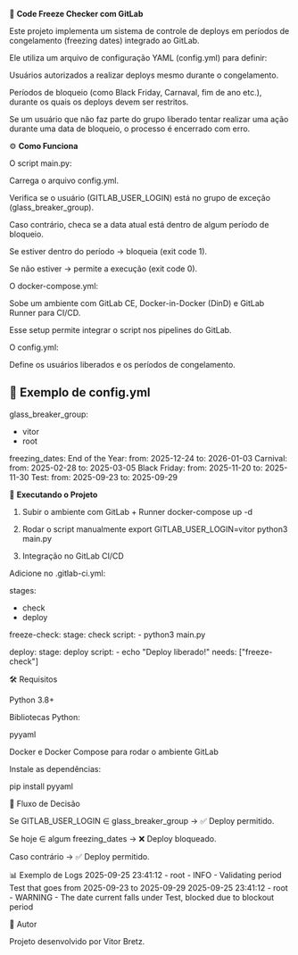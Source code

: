 🧊  **Code Freeze Checker com GitLab**

Este projeto implementa um sistema de controle de deploys em períodos de congelamento (freezing dates) integrado ao GitLab.

Ele utiliza um arquivo de configuração YAML (config.yml) para definir:

Usuários autorizados a realizar deploys mesmo durante o congelamento.

Períodos de bloqueio (como Black Friday, Carnaval, fim de ano etc.), durante os quais os deploys devem ser restritos.

Se um usuário que não faz parte do grupo liberado tentar realizar uma ação durante uma data de bloqueio, o processo é encerrado com erro.


⚙️  **Como Funciona**

O script main.py:

Carrega o arquivo config.yml.

Verifica se o usuário (GITLAB_USER_LOGIN) está no grupo de exceção (glass_breaker_group).

Caso contrário, checa se a data atual está dentro de algum período de bloqueio.

Se estiver dentro do período → bloqueia (exit code 1).

Se não estiver → permite a execução (exit code 0).

O docker-compose.yml:

Sobe um ambiente com GitLab CE, Docker-in-Docker (DinD) e GitLab Runner para CI/CD.

Esse setup permite integrar o script nos pipelines do GitLab.

O config.yml:

Define os usuários liberados e os períodos de congelamento.

📜 Exemplo de config.yml
---
glass_breaker_group:
  - vitor
  - root

freezing_dates:
  End of the Year:
    from: 2025-12-24
    to: 2026-01-03
  Carnival:
    from: 2025-02-28
    to: 2025-03-05
  Black Friday:
    from: 2025-11-20
    to: 2025-11-30
  Test:
    from: 2025-09-23
    to: 2025-09-29

🚀 **Executando o Projeto**
1. Subir o ambiente com GitLab + Runner
docker-compose up -d

2. Rodar o script manualmente
export GITLAB_USER_LOGIN=vitor
python3 main.py

3. Integração no GitLab CI/CD

Adicione no .gitlab-ci.yml:

stages:
  - check
  - deploy

freeze-check:
  stage: check
  script:
    - python3 main.py

deploy:
  stage: deploy
  script:
    - echo "Deploy liberado!"
  needs: ["freeze-check"]

🛠️ Requisitos

Python 3.8+

Bibliotecas Python:

pyyaml

Docker e Docker Compose para rodar o ambiente GitLab

Instale as dependências:

pip install pyyaml

📌 Fluxo de Decisão

Se GITLAB_USER_LOGIN ∈ glass_breaker_group → ✅ Deploy permitido.

Se hoje ∈ algum freezing_dates → ❌ Deploy bloqueado.

Caso contrário → ✅ Deploy permitido.

📊 Exemplo de Logs
2025-09-25 23:41:12 - root - INFO - Validating period Test that goes from 2025-09-23 to 2025-09-29
2025-09-25 23:41:12 - root - WARNING - The date current falls under Test, blocked due to blockout period

👤 Autor

Projeto desenvolvido por Vitor Bretz.